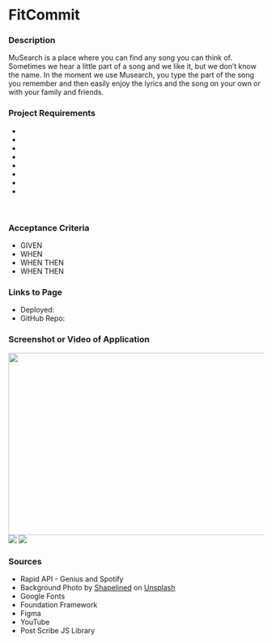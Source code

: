 <h1>FitCommit</h1>

<h3>Description</h3>
MuSearch is a place where you can find any song you can think of. Sometimes we hear a little part of a song and we like it, but we don’t know the name. In the moment we use Musearch, you type the part of the song you remember and then easily enjoy the lyrics and the song on your own or with your family and friends.
<br>
<h3>Project Requirements</h3>
<ul>
  <li></li>
  <li></li>
  <li></li>
  <li></li>
  <li></li>
  <li></li>
  <li></li> 
  <li></li>
</ul>

<br>
<h3>Acceptance Criteria</h3>
<ul>
  <li>GIVEN 
  <li>WHEN 
</li>
  <li>WHEN 
THEN </li>
  <li>WHEN 
THEN </li>
</ul>

<h3>Links to Page</h3>
  <ul>
    <li>Deployed: </li>
    <li>GitHub Repo: </li>
  </ul>

<h3>Screenshot or Video of Application</h3>
<!-- video -->
<img src="./assets/images/MuSearchDemo.gif"width="640" height="360"/>

<img src="./assets/images/Screen-Capture-1 copy.jpg">
<img src="./assets/images/Screen-Capture-2 copy.jpg">
<br>
<h3>Sources</h3>
<ul>
  <li>Rapid API - Genius and Spotify</li>
  <li>Background Photo by <a href="https://unsplash.com/@shapelined?utm_source=unsplash&utm_medium=referral&utm_content=creditCopyText">Shapelined</a> on <a href="https://unsplash.com/wallpapers/colors/grey?utm_source=unsplash&utm_medium=referral&utm_content=creditCopyText">Unsplash</a>
  </li>
  <li>Google Fonts</li>
  <li>Foundation Framework</li>
  <li>Figma</li>
  <li>YouTube</li>
  <li>Post Scribe JS Library</li>
</ul>
  